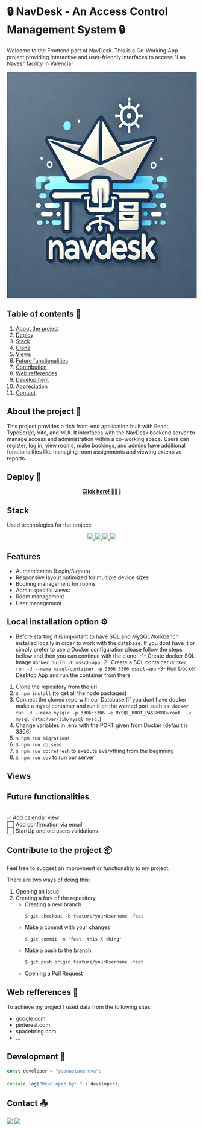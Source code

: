# 🔒 NavDesk - An Access Control Management System 🔒

Welcome to the Frontend part of NavDesk. This is a Co-Working App project providing interactive and user-friendly interfaces to access "Las Naves" facility in Valencia!

<img src="./public/Logobg.png" width="600" height="600" align="center">
<br>

##  <summary> Table of contents 📝</summary>
  <ol>
    <li><a href="#about-the-project-📁">About the project</a></li>
    <li><a href="#deploy-🚀">Deploy</a></li>
    <li><a href="#stack">Stack</a></li>
    <li><a href="#local-installation-option">Clone</a></li>
    <li><a href="#endpoints-⚒">Views</a></li>
    <li><a href="#future-functionalities">Future functionalities</a></li>
    <li><a href="#contributions">Contribution</a></li>
    <li><a href="#web-refferences">Web refferences</a></li>
    <li><a href="#development">Development</a></li>
    <li><a href="#appreciations">Appreciation</a></li>
    <li><a href="#contact">Contact</a></li>
  </ol>

## About the project 📁

This project provides a rich front-end application built with React, TypeScript, Vite, and MUI. It interfaces with the NavDesk backend server to manage access and administration within a co-working space. Users can register, log in, view rooms, make bookings, and admins have additional functionalities like managing room assignments and viewing extensive reports.

## Deploy 🚀

<div align="center">
    <a href="https://tattoo-studio.zeabur.app/"><strong> Click here! </strong></a>🚀🚀🚀
</div>

## Stack

Used technologies for the project:

<div align="center"> 
<a href="https://reactjs.org/"> 
<img src="https://img.shields.io/badge/React-20232A?style=for-the-badge&logo=react&logoColor=61DAFB"/> </a> 
<a href="https://typescriptlang.org"> 
<img src= "https://img.shields.io/badge/TypeScript-007ACC?style=for-the-badge&logo=typescript&logoColor=white" /> </a>
<a href="https://vitejs.dev/"> 
<img src="https://img.shields.io/badge/Vite-B73BFE?style=for-the-badge&logo=vite&logoColor=FFD62E"/> </a> <a href="https://mui.com/"> 
<img src="https://img.shields.io/badge/MUI-007FFF?style=for-the-badge&logo=mui&logoColor=white"/> </a>  
</div>

## Features
- Authentication (Login/Signup)
- Responsive layout optimized for multiple device sizes
- Booking management for rooms
- Admin specific views:
 - Room management
- User management


## Local installation option ⚙️
- Before starting it is important to have SQL and MySQLWorkbench installed locally in order to work with the database. If you dont have it or simply prefer to use a Docker configuration please follow the steps bellow and then you can continue with the clone.
  -1- Create docker SQL Image `docker build -t mssql-app`
  -2- Create a SQL container `docker run -d --name mssql-container -p 3306:3306 mssql-app`
  -3- Run Docker Desktop App and run the container from there

1. Clone the repository from the url
2. `$ npm install` (to get all the node packages)
3. Connect the cloned repo with our Database (if you dont have docker make a mysql container and run it on the wanted port such as:
` docker run -d --name mysqlc -p 3306:3306 -e MYSQL_ROOT_PASSWORD=root  -v mysql_data:/var/lib/mysql mysql `)
4. Change variables in .env with the PORT given from Docker (default is 3306)
5. `$ npm run migrations`
6. `$ npm run db:seed`
7. `$ npm run db:refresh` to execute everything from the beginning
8. `$ npm run dev` to run our server

## Views

## Future functionalities 
<br>
✅ Add calendar view<br>
⬜ Add confirmation via email <br>
⬜ StartUp and old users validations <br>

## Contribute to the project 📦

Feel free to suggest an improvment or functionality to my project.

There are two ways of doing this:

1. Opening an issue
2. Creating a fork of the repository
   - Creating a new branch
     ```
     $ git checkout -b feature/yourUsername -feat
     ```
   - Make a commit with your changes
     ```
     $ git commit -m 'feat: this X thing'
     ```
   - Make a push to the branch
     ```
     $ git push origin feature/yourUsername -feat
     ```
   - Opening a Pull Request

## Web refferences 📧

To achieve my project I used data from the following sites:

- google.com
- pinterest.com
- spacebring.com
- ...

## Development 📌

```js
const developer = "yoanastamenova";

console.log("Developed by: " + developer);
```

## Contact 📤

<a href = "mailto:yoana.stamenovaa@gmail.com"><img src="https://img.shields.io/badge/Gmail-C6362C?style=for-the-badge&logo=gmail&logoColor=white" target="_blank"></a>
<a href="https://www.linkedin.com/in/yoanastamenova" target="_blank"><img src="https://img.shields.io/badge/-LinkedIn-%230077B5?style=for-the-badge&logo=linkedin&logoColor=white" target="_blank"></a>

</p>